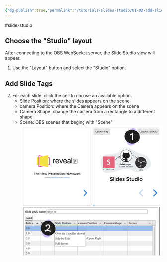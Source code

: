 ```yaml
---
{"dg-publish":true,"permalink":"/tutorials/slides-studio/01-03-add-slide-control-tags/","title":"Add Slide Control Tags","noteIcon":""}
---
```


#slide-studio

## Choose the "Studio" layout

After connecting to the OBS WebSocket server, the Slide Studio view will appear. 
1. Use the "Layout" button and select the "Studio" option. 

## Add Slide Tags
2. For each slide, click the cell to choose an available option.  
	  - Slide Position: where the slides appears on the scene
	  - camera Position: where the Camera appears on the scene
	  - Camera Shape: change the camera from a rectangle to a different shape
	  - Scene: OBS scenes that beging with "Scene"
![Drawing add control tags.excalidraw.png](/img/user/Excalidraw/Drawing%20add%20control%20tags.excalidraw.png)